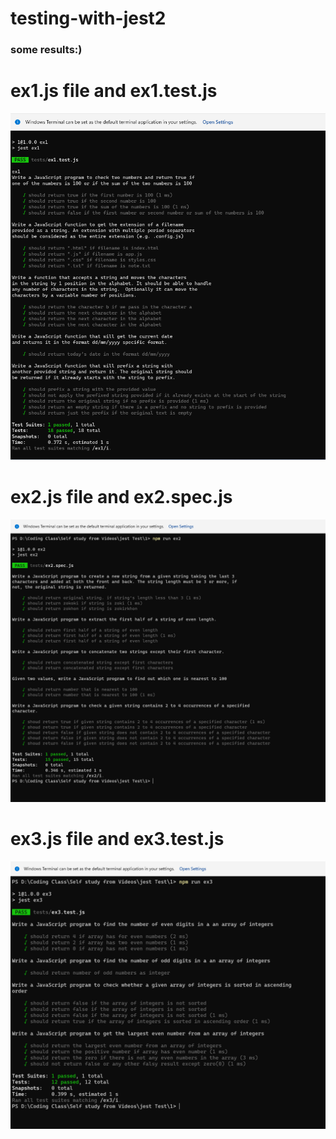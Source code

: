 # testing-with-jest2


### some results:)

# ex1.js file and ex1.test.js

<img src="./pictures/ex1result.png" alt="ex1result" />



# ex2.js file and ex2.spec.js

<img src="./pictures/ex2result.png" alt="ex2result" />



# ex3.js file and ex3.test.js

<img src="./pictures/ex3result.png" alt="ex3result" />

